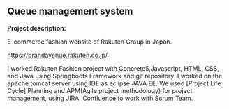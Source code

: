 ## Queue management system 

**Project description:** 

E-commerce fashion website of Rakuten Group in Japan.

https://brandavenue.rakuten.co.jp/

I worked Rakuten Fashion project with Concrete5,Javascript, HTML, CSS, and Java using Springboots Framework and git repository. I worked on the apache tomcat server using IDE as eclipse JAVA EE. We used [Project Life Cycle] Planning and APM(Agile project methodology) for project management, using JIRA, Confluence to work with Scrum Team.







